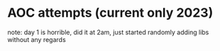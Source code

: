 # AOC attempts (current only 2023)
note: day 1 is horrible, did it at 2am, just started randomly adding libs without any regards